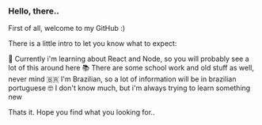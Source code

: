 ### Hello, there..

First of all, welcome to my GitHub :)

There is a little intro to let you know what to expect:

  :rocket: Currently i'm learning about React and Node, so you will probably see a lot of this around here
  :books: There are some school work and old stuff as well, never mind
  :brazil: I'm Brazilian, so a lot of information will be in brazilian portuguese
  :nerd_face: I don't know much, but i'm always trying to learn something new

Thats it. Hope you find what you looking for..

